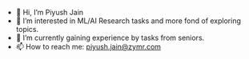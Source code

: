 - 👋 Hi, I’m Piyush Jain
- 👀 I’m interested in ML/AI Research tasks and more fond of exploring topics.
- 🌱 I’m currently gaining experience by tasks from seniors.
- 📫 How to reach me: piyush.jain@zymr.com

<!---
PiyushJainZ/PiyushJainZ is a ✨ special ✨ repository because its `README.md` (this file) appears on your GitHub profile.
You can click the Preview link to take a look at your changes.
--->
